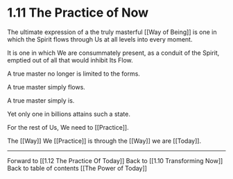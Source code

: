# 1.11 The Practice of Now
The ultimate expression of a the truly masterful [[Way of Being]] is one in which the Spirit flows through Us at all levels into every moment. 

It is one in which We are consummately present, as a conduit of the Spirit, emptied out of all that would inhibit Its Flow. 

A true master no longer is limited to the forms. 

A true master simply flows. 

A true master simply is. 

Yet only one in billions attains such a state. 

For the rest of Us, We need to [[Practice]]. 

The [[Way]] We [[Practice]] is through the [[Way]] we are [[Today]]. 

___

Forward to [[1.12 The Practice Of Today]]
Back to [[1.10 Transforming Now]]
Back to table of contents [[The Power of Today]]
